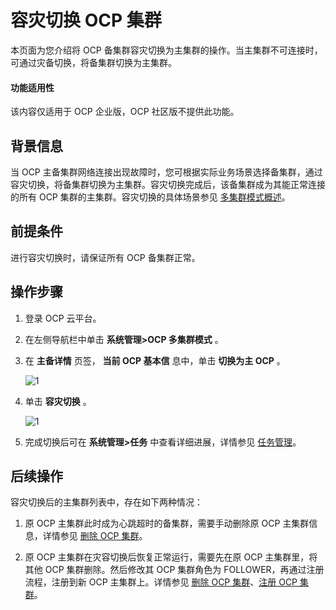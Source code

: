 容灾切换 OCP 集群
================================

本页面为您介绍将 OCP 备集群容灾切换为主集群的操作。当主集群不可连接时，可通过灾备切换，将备集群切换为主集群。

<main id="notice" type='notice'>
<h4>功能适用性</h4>
<p>该内容仅适用于 OCP 企业版，OCP 社区版不提供此功能。</p>
</main>

背景信息
-------------------------

当 OCP 主备集群网络连接出现故障时，您可根据实际业务场景选择备集群，通过容灾切换，将备集群切换为主集群。容灾切换完成后，该备集群成为其能正常连接的所有 OCP 集群的主集群。容灾切换的具体场景参见 [多集群模式概述](../300.ocp-multi-cluster-mode/100.overview-of-multi-cluster-mode.md)。

前提条件
-------------------------

进行容灾切换时，请保证所有 OCP 备集群正常。

操作步骤
-------------------------

1. 登录 OCP 云平台。

2. 在左侧导航栏中单击 **系统管理\>OCP 多集群模式** 。

3. 在 **主备详情** 页签， **当前 OCP 基本信** 息中，单击 **切换为主 OCP** 。

   ![1](https://help-static-aliyun-doc.aliyuncs.com/assets/img/zh-CN/5895772261/p280268.png)

4. 单击 **容灾切换** 。

   ![1](https://help-static-aliyun-doc.aliyuncs.com/assets/img/zh-CN/5895772261/p280272.png)

5. 完成切换后可在 **系统管理\>任务** 中查看详细进展，详情参见 [任务管理](../../1600.system-management-features/100.manage-tasks.md)。

后续操作
-------------------------

容灾切换后的主集群列表中，存在如下两种情况：

1. 原 OCP 主集群此时成为心跳超时的备集群，需要手动删除原 OCP 主集群信息，详情参见 [删除 OCP 集群](../300.ocp-multi-cluster-mode/700.delete-an-ocp-cluster.md)。

2. 原 OCP 主集群在灾容切换后恢复正常运行，需要先在原 OCP 主集群里，将其他 OCP 集群删除。然后修改其 OCP 集群角色为 FOLLOWER，再通过注册流程，注册到新 OCP 主集群上。详情参见 [删除 OCP 集群](../300.ocp-multi-cluster-mode/700.delete-an-ocp-cluster.md)、[注册 OCP 集群](../300.ocp-multi-cluster-mode/200.register-an-ocp-cluster.md)。
